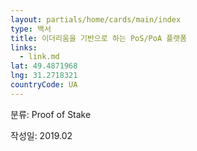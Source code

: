 ```yaml
---
layout: partials/home/cards/main/index
type: 백서
title: 이더리움을 기반으로 하는 PoS/PoA 플랫폼
links:
  - link.md
lat: 49.4871968
lng: 31.2718321
countryCode: UA
---
```


분류: Proof of Stake

작성일: 2019.02
